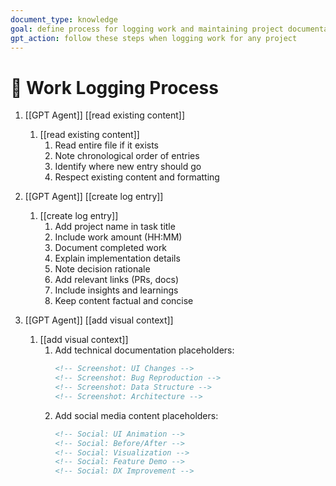 ```yaml
---
document_type: knowledge
goal: define process for logging work and maintaining project documentation
gpt_action: follow these steps when logging work for any project
---
```


# 🎯 Work Logging Process

1. [[GPT Agent]] [[read existing content]]
   1. [[read existing content]]
      1. Read entire file if it exists
      2. Note chronological order of entries
      3. Identify where new entry should go
      4. Respect existing content and formatting

2. [[GPT Agent]] [[create log entry]]
   1. [[create log entry]]
      1. Add project name in task title
      2. Include work amount (HH:MM)
      3. Document completed work
      4. Explain implementation details
      5. Note decision rationale
      6. Add relevant links (PRs, docs)
      7. Include insights and learnings
      8. Keep content factual and concise

3. [[GPT Agent]] [[add visual context]]
   1. [[add visual context]]
      1. Add technical documentation placeholders:
         ```markdown
         <!-- Screenshot: UI Changes -->
         <!-- Screenshot: Bug Reproduction -->
         <!-- Screenshot: Data Structure -->
         <!-- Screenshot: Architecture -->
         ```
      2. Add social media content placeholders:
         ```markdown
         <!-- Social: UI Animation -->
         <!-- Social: Before/After -->
         <!-- Social: Visualization -->
         <!-- Social: Feature Demo -->
         <!-- Social: DX Improvement -->
         ```
